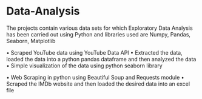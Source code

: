 # Data-Analysis
The projects contain various data sets for which Exploratory Data Analysis has been carried out using Python and 
libraries used are Numpy, Pandas, Seaborn, Matplotlib

• Scraped YouTube data using YouTube Data API
• Extracted the data, loaded the data into a python pandas dataframe and then analyzed the data
• Simple visualization of the data using python seaborn library

• Web Scraping in python using Beautiful Soup and Requests module
• Scraped the IMDb website and then loaded the desired data into an excel file
